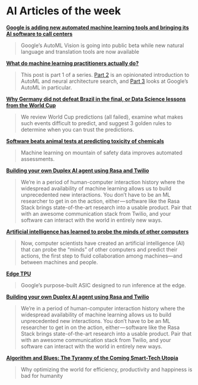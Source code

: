 # AI Articles of the week

**[Google is adding new automated machine learning tools and bringing its AI software to call centers](https://www.theverge.com/2018/7/24/17605320/google-machine-learning-ai)**
> Google’s AutoML Vision is going into public beta while new natural language and translation tools are now available

**[What do machine learning practitioners actually do?](http://www.fast.ai/2018/07/12/auto-ml-1/)**
> This post is part 1 of a series. [Part 2](http://www.fast.ai/2018/07/16/auto-ml2/) is an opinionated introduction to AutoML and neural architecture search, and [Part 3](http://www.fast.ai/2018/07/23/auto-ml-3/) looks at Google’s AutoML in particular.

**[Why Germany did not defeat Brazil in the final, or Data Science lessons from the World Cup](https://www.kdnuggets.com/2018/07/worldcup-data-science-lessons.html)**
> We review World Cup predictions (all failed), examine what makes such events difficult to predict, and suggest 3 golden rules to determine when you can trust the predictions.

**[Software beats animal tests at predicting toxicity of chemicals](https://www.nature.com/articles/d41586-018-05664-2)**
> Machine learning on mountain of safety data improves automated assessments.

**[Building your own Duplex AI agent using Rasa and Twilio](https://medium.com/rasa-blog/building-your-own-duplex-ai-agent-using-rasa-and-twilio-bbd23c80ed30)**
> We’re in a period of human-computer interaction history where the widespread availability of machine learning allows us to build unprecedented new interactions. You don’t have to be an ML researcher to get in on the action, either — software like the Rasa Stack brings state-of-the-art research into a usable product. Pair that with an awesome communication stack from Twilio, and your software can interact with the world in entirely new ways.

**[Artificial intelligence has learned to probe the minds of other computers](http://www.sciencemag.org/news/2018/07/computer-programs-can-learn-what-other-programs-are-thinking)**
> Now, computer scientists have created an artificial intelligence (AI) that can probe the “minds” of other computers and predict their actions, the first step to fluid collaboration among machines—and between machines and people.

**[Edge TPU](https://cloud.google.com/edge-tpu/)**
> Google’s purpose-built ASIC designed to run inference at the edge.

**[Building your own Duplex AI agent using Rasa and Twilio](https://medium.com/rasa-blog/building-your-own-duplex-ai-agent-using-rasa-and-twilio-bbd23c80ed30)**
> We’re in a period of human-computer interaction history where the widespread availability of machine learning allows us to build unprecedented new interactions. You don’t have to be an ML researcher to get in on the action, either — software like the Rasa Stack brings state-of-the-art research into a usable product. Pair that with an awesome communication stack from Twilio, and your software can interact with the world in entirely new ways.

**[Algorithm and Blues: The Tyranny of the Coming Smart-Tech Utopia](https://blogs.scientificamerican.com/observations/algorithm-and-blues-the-tyranny-of-the-coming-smart-tech-utopia/)**
> Why optimizing the world for efficiency, productivity and happiness is bad for humanity
